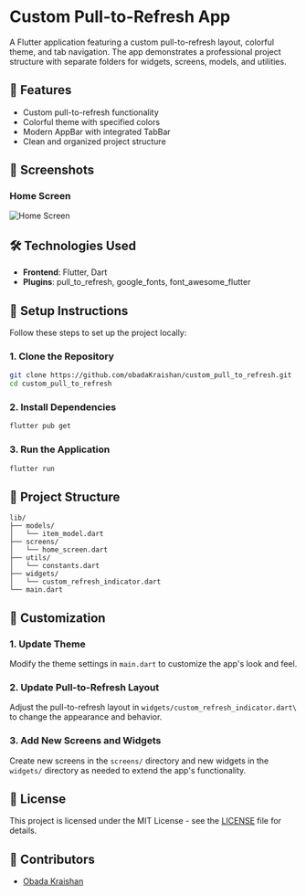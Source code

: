 
# Custom Pull-to-Refresh App
A Flutter application featuring a custom pull-to-refresh layout, colorful theme, and tab navigation. The app demonstrates a professional project structure with separate folders for widgets, screens, models, and utilities.

## 🌟 Features
- Custom pull-to-refresh functionality
- Colorful theme with specified colors
- Modern AppBar with integrated TabBar
- Clean and organized project structure

## 📸 Screenshots
### Home Screen
![Home Screen](/pull-to_refresh.gif)

## 🛠️ Technologies Used
- **Frontend**: Flutter, Dart
- **Plugins**: pull_to_refresh, google_fonts, font_awesome_flutter

## 📝 Setup Instructions
Follow these steps to set up the project locally:

### 1. Clone the Repository
```bash
git clone https://github.com/obadaKraishan/custom_pull_to_refresh.git
cd custom_pull_to_refresh
```

### 2. Install Dependencies
```bash
flutter pub get
```

### 3. Run the Application
```bash
flutter run
```

## 📄 Project Structure
```plaintext
lib/
├── models/
│   └── item_model.dart
├── screens/
│   └── home_screen.dart
├── utils/
│   └── constants.dart
├── widgets/
│   └── custom_refresh_indicator.dart
└── main.dart
```

## 🎨 Customization
### 1. Update Theme
Modify the theme settings in `main.dart` to customize the app's look and feel.

### 2. Update Pull-to-Refresh Layout
Adjust the pull-to-refresh layout in `widgets/custom_refresh_indicator.dart\` to change the appearance and behavior.

### 3. Add New Screens and Widgets
Create new screens in the `screens/` directory and new widgets in the `widgets/` directory as needed to extend the app's functionality.

## 📄 License
This project is licensed under the MIT License - see the [LICENSE](LICENSE) file for details.

## 👥 Contributors
- [Obada Kraishan](https://github.com/obadaKraishan)
